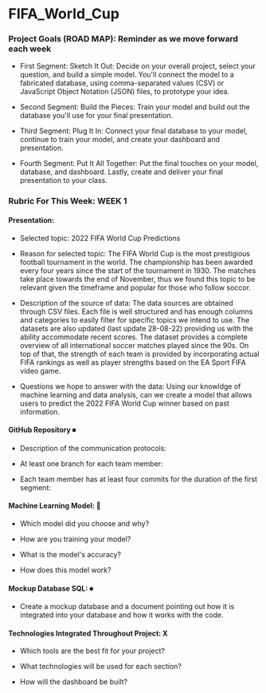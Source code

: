# FIFA_World_Cup

### Project Goals (ROAD MAP): Reminder as we move forward each week

- First Segment: Sketch It Out: Decide on your overall project, select your question, and build a simple model. You'll connect the model to a fabricated database, using comma-separated values (CSV) or JavaScript Object Notation (JSON) files, to prototype your idea.

- Second Segment: Build the Pieces: Train your model and build out the database you'll use for your final presentation.

- Third Segment: Plug It In: Connect your final database to your model, continue to train your model, and create your dashboard and presentation.

- Fourth Segment: Put It All Together: Put the final touches on your model, database, and dashboard. Lastly, create and deliver your final presentation to  your class.

### Rubric For This Week: WEEK 1

#### Presentation: 
- Selected topic: 2022 FIFA World Cup Predictions 

- Reason for selected topic: The FIFA World Cup is the most prestigious football tournament in the world. The championship has been awarded every four years since the start of the tournament in 1930. The matches take place towards the end of November, thus we found this topic to be relevant given the timeframe and popular for those who follow soccor. 

- Description of the source of data: The data sources are obtained through CSV files. Each file is well structured and has enough columns and categories to easily filter for specific topics we intend to use. The datasets are also updated (last update 28-08-22) providing us with the ability accommodate recent scores. The dataset provides a complete overview of all international soccer matches played since the 90s. On top of that, the strength of each team is provided by incorporating actual FIFA rankings as well as player strengths based on the EA Sport FIFA video game.

- Questions we hope to answer with the data: Using our knowldge of machine learning and data analysis, can we create a model that allows users to predict the 2022 FIFA World Cup winner based on past information. 

#### GitHub Repository ⏹
- Description of the communication protocols: 

- At least one branch for each team member: 

- Each team member has at least four commits for the duration of the first segment: 

#### Machine Learning Model: 🔼
- Which model did you choose and why?

- How are you training your model?

- What is the model's accuracy?

- How does this model work?

#### Mockup Database SQL: ⏺
- Create a mockup database and a document pointing out how it is integrated into your database and how it works with the code.

#### Technologies Integrated Throughout Project: X 
- Which tools are the best fit for your project? 

- What technologies will be used for each section? 

- How will the dashboard be built?

